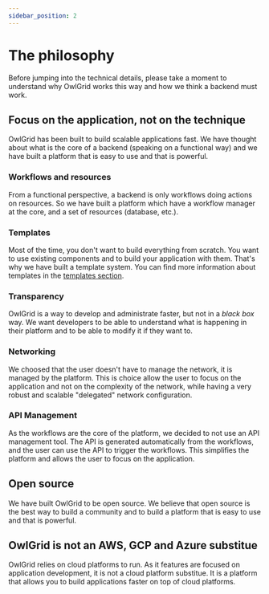 ```yaml
---
sidebar_position: 2
---
```


# The philosophy

Before jumping into the technical details, please take a moment to understand why OwlGrid works this way and how we think a backend must work.

## Focus on the application, not on the technique

OwlGrid has been built to build scalable applications fast. We have thought about what is the core of a backend (speaking on a functional way) and we have built a platform that is easy to use and that is powerful.

### Workflows and resources

From a functional perspective, a backend is only workflows doing actions on resources. So we have built a platform which have a workflow manager at the core, and a set of resources (database, etc.).

### Templates

Most of the time, you don't want to build everything from scratch. You want to use existing components and to build your application with them. That's why we have built a template system. You can find more information about templates in the [templates section](/docs/general/templates/introduction).

### Transparency

OwlGrid is a way to develop and administrate faster, but not in a *black box* way. We want developers to be able to understand what is happening in their platform and to be able to modify it if they want to.

### Networking

We choosed that the user doesn't have to manage the network, it is managed by the platform. This is choice allow the user to focus on the application and not on the complexity of the network, while having a very robust and scalable "delegated" network configuration.

### API Management

As the workflows are the core of the platform, we decided to not use an API management tool. The API is generated automatically from the workflows, and the user can use the API to trigger the workflows. This simplifies the platform and allows the user to focus on the application.

## Open source

We have built OwlGrid to be open source. We believe that open source is the best way to build a community and to build a platform that is easy to use and that is powerful.

## OwlGrid is not an AWS, GCP and Azure substitue

OwlGrid relies on cloud platforms to run. As it features are focused on application development, it is not a cloud platform substitue. It is a platform that allows you to build applications faster on top of cloud platforms.